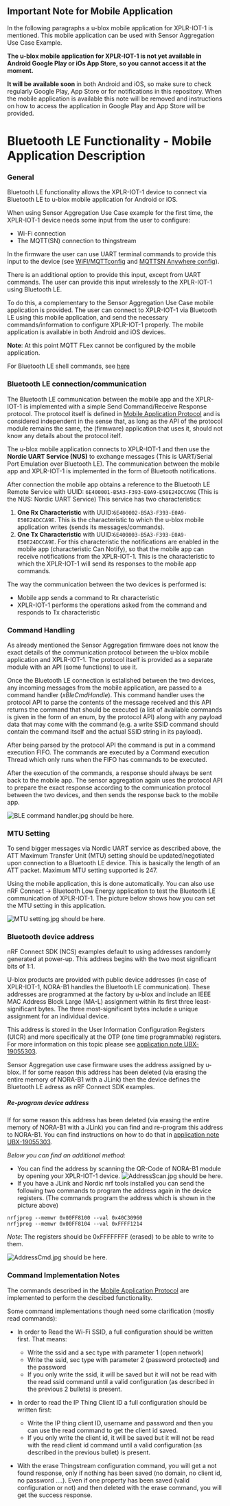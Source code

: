 ## Important Note for Mobile Application
In the following paragraphs a u-blox mobile application for XPLR-IOT-1 is mentioned. This mobile application can be used with Sensor Aggregation Use Case Example. 

**The u-blox mobile application for XPLR-IOT-1 is not yet available in Android Google Play or iOs App Store, so you cannot access it at the moment.**

**It will be available soon** in both Android and iOS, so make sure to check regularly Google Play, App Store or for notifications in this repository.
When the mobile application is available this note will be removed and instructions on how to access the application in Google Play and App Store will be provided. 


# Bluetooth LE Functionality - Mobile Application Description

### General
Bluetooth LE functionality allows the XPLR-IOT-1 device to connect via Bluetooth LE to u-blox mobile application for Android or iOS.

When using Sensor Aggregation Use Case example for the first time, the XPLR-IOT-1 device needs some input from the user to configure:
-	Wi-Fi connection
-	The MQTT(SN) connection to thingstream

In the firmware the user can use UART terminal commands to provide this input to the device (see [WiFI/MQTTconfig](../wifi/Readme.md) and [MQTTSN Anywhere config](../cell/Readme.md)).

There is an additional option to provide this input, except from UART commands. The user can provide this input wirelessly to the XPLR-IOT-1 using Bluetooth LE.

To do this, a complementary to the Sensor Aggregation Use Case mobile application is provided. The user can connect to XPLR-IOT-1 via Bluetooth LE using this mobile application, and send the necessary commands/information to configure XPLR-IOT-1 properly. The mobile application is available in both Android and iOS devices.

**Note**: At this point MQTT FLex cannot be configured by the mobile application.

For Bluetooth LE shell commands, see [here](../../shell_cmd/Readme.md)


### Bluetooth LE connection/communication
The Bluetooth LE communication between the mobile app and the XPLR-IOT-1 is implemented with a simple Send Command/Receive Response protocol. The protocol itself is defined in [Mobile Application Protocol](./mobile_app_protocol/Readme.md) and is considered independent in the sense that, as long as the API of the protocol module remains the same, the (firmware) application that uses it, should not know any details about the protocol itelf.

The u-blox mobile application connects to XPLR-IOT-1 and then use the **Nordic UART Service (NUS)** to exchange messages (This is UART/Serial Port Emulation over Bluetooth LE). 
The communication between the mobile app and XPLR-IOT-1 is implemented in the form of Bluetooth notifications.

After connection the mobile app obtains a reference to the Bluetooth LE Remote Service with UUID: `6E400001-B5A3-F393-E0A9-E50E24DCCA9E` (This is the NUS: Nordic UART Service) This service has two characteristics:
1. **One Rx Characteristic** with UUID:`6E400002-B5A3-F393-E0A9-E50E24DCCA9E`. This is the characteristic to which the u-blox mobile application writes (sends its messages/commands).
2. **One Tx Characteristic** with UUID:`6E400003-B5A3-F393-E0A9-E50E24DCCA9E`. For this characteristic the notifications are enabled in the mobile app (characteristic Can Notify), so that the mobile app can receive notifications from the XPLR-IOT-1. This is the characteristic to which the XPLR-IOT-1 will send its responses to the mobile app commands.

The way the communication between the two devices is performed is:
- Mobile app sends a command to Rx characteristic
- XPLR-IOT-1 performs the operations asked from the command and responds to Tx characteristic


### Command Handling

As already mentioned the Sensor Aggregation firmware does not know the exact details of the communication protocol between the u-blox mobile application and XPLR-IOT-1. The protocol itself is provided as a separate module with an API (some functions) to use it.

Once the Bluetooth LE connection is estalished between the two devices, any incoming messages from the mobile application, are passed to a command handler (*xBleCmdHandle*). This command handler uses the protocol API to parse the contents of the message received and this API returns the command that should be executed (a list of available commands is given in the form of an enum, by the protocol API) along with any payload data that may come with the command (e.g. a write SSID command should contain the command itself and the actual SSID string in its payload).

After being parsed by the protocol API the command is put in a command execution FIFO. The commands are executed by a Command execution Thread which only runs when the FIFO has commands to be executed.

After the execution of the commands, a response should always be sent back to the mobile app. The sensor aggregation again uses the protocol API to prepare the exact response according to the communication protocol between the two devices, and then sends the response back to the mobile app.

![BLE command handler.jpg should be here.](../../../readme_images/BLE%20command%20handler.jpg "BLE command handling.jpg")


### MTU Setting

To send bigger messages via Nordic UART service as described above, the ATT Maximum Transfer Unit (MTU) setting should be updated/negotiated upon connection to a Bluetooth LE device. This is basically the length of an ATT packet. Maximum MTU setting supported is 247.

Using the mobile application, this is done automatically. You can also use nRF Connect -> Bluetooth Low Energy application to test the Bluetooth LE communication of XPLR-IOT-1. The picture below shows how you can set the MTU setting in this application.

![MTU setting.jpg should be here.](../../../readme_images/MTU%20Setting.jpg "MTU setting.jpg")

###  Bluetooth device address

nRF Connect SDK (NCS) examples default to using addresses randomly generated at power-up. This address begins with the two most significant bits of 1:1.

U-blox products are provided with public device addresses (in case of XPLR-IOT-1, NORA-B1 handles the Bluetooth LE communication). These addresses are programmed at the factory by u-blox and include an IEEE MAC Address Block Large (MA-L) assignment within its first three least-significant bytes. The three most-significant bytes include a unique assignment for an individual device. 

This address is stored in the User Information Configuration Registers (UICR) and more specifically at the OTP (one time programmable) registers. For more information on this topic please see [application note UBX-19055303](https://content.u-blox.com/sites/default/files/Using-Public-IEEE-Address-From-UICR_AppNote_UBX-19055303.pdf).

Sensor Aggregation use case firmware uses the address assigned by u-blox. If for some reason this address has been deleted (via erasing the entire memory of NORA-B1 with a JLink) then the device defines the Bluetooth LE adress as nRF Connect SDK examples.

#####  Re-program device address
If for some reason this address has been deleted (via erasing the entire memory of NORA-B1 with a JLink) you can find and re-program this address to NORA-B1. You can find instructions on how to do that in [application note UBX-19055303](https://content.u-blox.com/sites/default/files/Using-Public-IEEE-Address-From-UICR_AppNote_UBX-19055303.pdf).

*Below you can find an additional method:*
* You can find the address by scanning the QR-Code of NORA-B1 module by opening your XPLR-IOT-1 device.
![AddressScan.jpg should be here.](../../../readme_images/AddressScan.jpg "AddressScan.jpg")
* If you have a JLink and Nordic nrf tools installed you can send the following two commands to program the address again in the device registers. (The commands program the address which is shown in the picture above)
```
nrfjprog --memwr 0x00FF8100 --val 0x40C30960
nrfjprog --memwr 0x00FF8104 --val 0xFFFF1214
```
*Note*:  The registers should be 0xFFFFFFFF (erased) to be able to write to them.

![AddressCmd.jpg should be here.](../../../readme_images/addressCmd.jpg "AddressCmd.jpg")


###  Command Implementation Notes

The commands described in the [Mobile Application Protocol](./mobile_app_protocol/) are implemented to perform the descibed functionality.

Some command implementations though need some clarification (mostly read commands):
	
* In order to Read the Wi-Fi SSID, a full configuration should be written first. That means:
  * Write the ssid and a sec type with parameter 1 (open network)		
  * Write the ssid, sec type with parameter 2 (password protected) and the password		
  * If you only write the ssid, it will be saved but it will not be read with the read ssid command until a valid configuration (as described in the previous 2 bullets) is present.	
* In order to read the IP Thing Client ID a full configuration should be written first:
  * Write the IP thing client ID, username and password and then you can use the read command to get the client id saved.
  * If you only write the client id, it will be saved but it will not be read with the read client id command until a valid configuration (as described in the previous bullet) is present.
		
* With the erase Thingstream configuration command, you will get a not found response, only if nothing has been saved (no domain, no client id, no password ....). Even if one property has been saved (valid configuration or not) and then deleted with the erase command, you will get the success response.